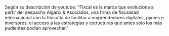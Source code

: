 Según su descripción de youtube: "Fixcal es la marca que evoluciona a partir del despacho Algarci & Asociados, una firma de fiscalidad internacional con la filosofía de facilitar a emprendedores digitales, pymes e inversores, el acceso a las estrategias y estructuras que antes solo los más pudientes podían aprovechar."